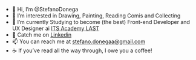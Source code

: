 - 👋 Hi, I’m @StefanoDonega
- 👀 I’m interested in Drawing, Painting, Reading Comis and Collecting
- 🌱 I’m currently Studying to become (the best) Front-end Developer and UX Designer ai <a target="_blank" href="https://www.itslogistica.it/">ITS Academy LAST</a>
- 💼 Catch me on <a target="_blank" href="https://linkedin.com/in/stefano-donega">Linkedin</a>
- 📫 You can reach me at stefano.donegaa@gmail.com
- ☕ If you’ve read all the way through, I owe you a coffee!

<!---
StefanoDonega/StefanoDonega is a ✨ special ✨ repository because its `README.md` (this file) appears on your GitHub profile.
You can click the Preview link to take a look at your changes.
--->

